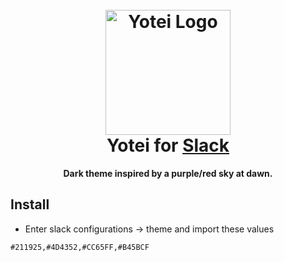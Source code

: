 <h1 align="center">
  <br>
  <img src="https://i.imgur.com/6Do3vfl.png" alt="Yotei Logo" width="200">
  <br>
  Yotei for <a href="https://slack.com/intl/pt-br">Slack</a>
  <br>
</h1>

<p align="center">
  <strong>Dark theme inspired by a purple/red sky at dawn.</strong>
</p>

<!-- <p align="center">
  <img alt="Yotei screenshot for Slack" src="">
</p> -->

## Install

- Enter slack configurations -> theme and import these values

```
#211925,#4D4352,#CC65FF,#B45BCF
```
